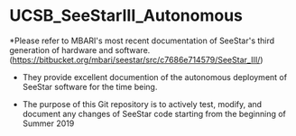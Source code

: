 # UCSB_SeeStarIII_Autonomous

*Please refer to MBARI's most recent documentation of SeeStar's third generation of hardware and software. 
  (https://bitbucket.org/mbari/seestar/src/c7686e714579/SeeStar_III/)
- They provide excellent documention of the autonomous deployment of SeeStar software for the time being.  

- The purpose of this Git repository is to actively test, modify, and document any changes of SeeStar code starting from the beginning of   Summer 2019



